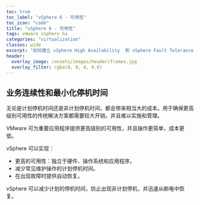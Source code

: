 ```yaml
---
toc: true
toc_label: "vSphere 6 - 可用性"
toc_icon: "code"
title: "vSphere 6 - 可用性"
tags: vmware vsphere ha
categories: "virtualization"
classes: wide
excerpt: "如何建立 vSphere High Availability  和 vSphere Fault Tolerance。"
header:
  overlay_image: /assets/images/header/frames.jpg
  overlay_filter: rgba(0, 0, 0, 0.6)
---
```




## 业务连续性和最小化停机时间

无论是计划停机时间还是非计划停机时间，都会带来相当大的成本。用于确保更高级别可用性的传统解决方案都需要较大开销，并且难以实施和管理。

VMware 可为重要应用程序提供更高级别的可用性，并且操作更简单，成本更低。

vSphere 可以实现：

* 更高的可用性：独立于硬件、操作系统和应用程序。
* 减少常见维护操作的计划停机时间。
* 在出现故障时提供自动恢复。

vSphere 可以减少计划的停机时间，防止出现非计划停机，并迅速从断电中恢复。
